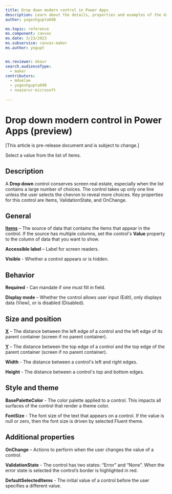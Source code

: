 ```yaml
---
title: Drop down modern control in Power Apps
description: Learn about the details, properties and examples of the dropdown modern control in Power Apps.
author: yogeshgupta698

ms.topic: reference
ms.component: canvas
ms.date: 3/23/2023
ms.subservice: canvas-maker
ms.author: yogupt


ms.reviewer: mkaur
search.audienceType: 
  - maker
contributors:
  - mduelae
  - yogeshgupta698
  - noazarur-microsoft
  
---
```

# Drop down modern control in Power Apps (preview)

[This article is pre-release document and is subject to change.]

Select a value from the list of items.

## Description
A **Drop down** control conserves screen real estate, especially when the list contains a large number of choices. The control takes up only one line unless the user selects the chevron to reveal more choices. Key properties for this control are Items, ValidationState, and OnChange.

## General

**[Items](../properties-core.md)** – The source of data that contains the items that appear in the control. If the source has multiple columns, set the control's **Value** property to the column of data that you want to show.

**Accessible label** – Label for screen readers.

**Visible** - Whether a control appears or is hidden. 

## Behavior 

**Required** - Can mandate if one must fill in field.

**Display mode** – Whether the control allows user input (Edit), only displays data (View), or is disabled (Disabled).

## Size and position

**[X](../properties-size-location.md)** – The distance between the left edge of a control and the left edge of its parent container (screen if no parent container).

**[Y](../properties-size-location.md)** – The distance between the top edge of a control and the top edge of the parent container (screen if no parent container).

**Width** - The distance between a control's left and right edges. 

**Height** - The distance between a control's top and bottom edges. 

## Style and theme

**BasePaletteColor** - The color palette applied to a control. This impacts all surfaces of the control that render a theme color.  

**FontSize** - The font size of the text that appears on a control. If the value is null or zero, then the font size is driven by selected Fluent theme. 


## Additional properties

**OnChange** – Actions to perform when the user changes the value of a control.  

**ValidationState** - The control has two states: “Error” and “None”. When the error state is selected the control’s border is highlighted in red. 

**DefaultSelectedItems** - The initial value of a control before the user specifies a different value. 



